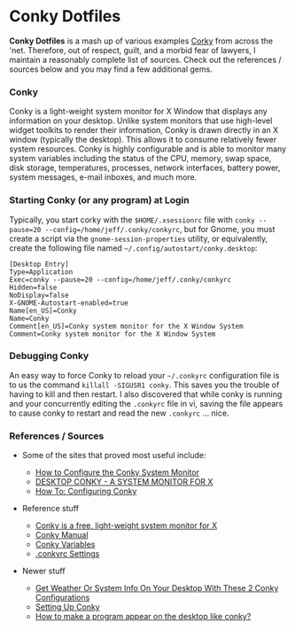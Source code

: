 <!--
Maintainer:   jeffskinnerbox@yahoo.com / www.jeffskinnerbox.me
Version:      1.0.4
-->

# Conky Dotfiles
**Conky Dotfiles** is a mash up of various examples [Corky][01] from across the 'net.
Therefore, out of respect, guilt, and a morbid fear of lawyers,
I maintain a reasonably complete list of sources.
Check out the references / sources below and you may find a few additional gems.

### Conky
Conky is a light-weight system monitor for X Window that displays any information on your desktop.
Unlike system monitors that use high-level widget toolkits to render their information,
Conky is drawn directly in an X window (typically the desktop).
This allows it to consume relatively fewer system resources.
Conky is highly configurable and is able to monitor many system variables
including the status of the CPU, memory, swap space, disk storage, temperatures,
processes, network interfaces, battery power, system messages, e-mail inboxes, and much more.

### Starting Conky (or any program) at Login
Typically, you start corky with the `$HOME/.xsessionrc` file with
`conky --pause=20 --config=/home/jeff/.conky/conkyrc`,
but for Gnome, you must create a script via the `gnome-session-properties` utility,
or equivalently, create the following file named `~/.config/autostart/conky.desktop`:

```
[Desktop Entry]
Type=Application
Exec=conky --pause=20 --config=/home/jeff/.conky/conkyrc
Hidden=false
NoDisplay=false
X-GNOME-Autostart-enabled=true
Name[en_US]=Conky
Name=Conky
Comment[en_US]=Conky system monitor for the X Window System
Comment=Conky system monitor for the X Window System
```

### Debugging Conky
An easy way to force Conky to reload your `~/.conkyrc`
configuration file is to us the command `killall -SIGUSR1 conky`.
This saves you the trouble of having to kill and then restart.
I also discovered that  while conky is running and your concurrently editing the `.conkyrc` file in vi,
saving the file appears to cause conky to restart and read the new `.conkyrc` … nice.

### References / Sources
* Some of the sites that proved most useful include:
    * [How to Configure the Conky System Monitor](http://mylinuxramblings.wordpress.com/2010/03/23/how-to-configure-the-conky-system-monitor/)
    * [DESKTOP CONKY - A SYSTEM MONITOR FOR X](http://crunchbanglinux.org/wiki/conky)
    * [How To: Configuring Conky](http://lusule.wordpress.com/2008/08/07/how-to-4/)

* Reference stuff
    * [Conky is a free, light-weight system monitor for X](http://conky.sourceforge.net/index.html)
    * [Conky Manual](http://conky.sourceforge.net/docs.html)
    * [Conky Variables](http://conky.sourceforge.net/variables.html)
    * [.conkyrc Settings](http://conky.sourceforge.net/config_settings.html)

* Newer stuff
    * [Get Weather Or System Info On Your Desktop With These 2 Conky Configurations](http://www.webupd8.org/2013/05/get-weather-or-system-info-on-your.html#more)
    * [Setting Up Conky](https://help.ubuntu.com/community/SettingUpConky)
    * [How to make a program appear on the desktop like conky?](http://lifehacker.com/294005/embed-a-terminal-in-the-desktop-with-compiz-fusion)



[01]:http://conky.sourceforge.net/
